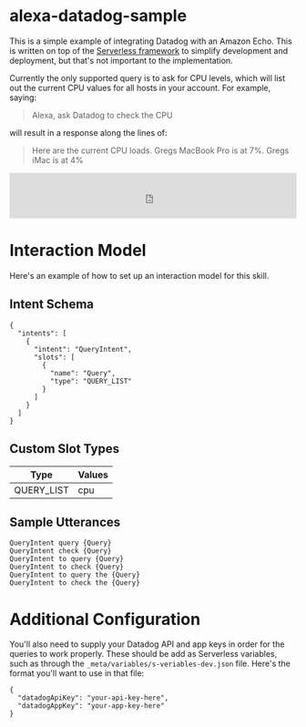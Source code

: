 # alexa-datadog-sample

This is a simple example of integrating Datadog with an Amazon Echo. This is written on top of the [Serverless framework](http://serverless.com/) to simplify development and deployment, but that's not important to the implementation.

Currently the only supported query is to ask for CPU levels, which will list out the current CPU values for all hosts in your account. For example, saying:

> Alexa, ask Datadog to check the CPU

will result in a response along the lines of:

> Here are the current CPU loads. Gregs MacBook Pro is at 7%. Gregs iMac is at 4%

<iframe width="100%" height="80" scrolling="no" frameborder="no" src="https://w.soundcloud.com/player/?url=https%3A//api.soundcloud.com/tracks/269945578&amp;auto_play=false&amp;hide_related=false&amp;show_comments=true&amp;show_user=true&amp;show_reposts=false&amp;visual=true"></iframe>

# Interaction Model

Here's an example of how to set up an interaction model for this skill. 

## Intent Schema

```language-json
{
  "intents": [
    {
      "intent": "QueryIntent",
      "slots": [
        {
          "name": "Query",
          "type": "QUERY_LIST"
        }
      ]
    }
  ]
}
```

## Custom Slot Types

Type       | Values	
---------- | ------
QUERY_LIST | cpu

## Sample Utterances

```
QueryIntent query {Query}
QueryIntent check {Query}
QueryIntent to query {Query}
QueryIntent to check {Query}
QueryIntent to query the {Query}
QueryIntent to check the {Query}
```

# Additional Configuration

You'll also need to supply your Datadog API and app keys in order for the queries to work properly. These should be add as Serverless variables, such as through the `_meta/variables/s-veriables-dev.json` file. Here's the format you'll want to use in that file:

```language-json
{
  "datadogApiKey": "your-api-key-here",
  "datadogAppKey": "your-app-key-here"
}
```